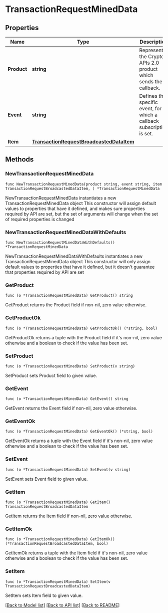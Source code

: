 # TransactionRequestMinedData

## Properties

Name | Type | Description | Notes
------------ | ------------- | ------------- | -------------
**Product** | **string** | Represents the Crypto APIs 2.0 product which sends the callback. | 
**Event** | **string** | Defines the specific event, for which a callback subscription is set. | 
**Item** | [**TransactionRequestBroadcastedDataItem**](TransactionRequestBroadcastedDataItem.md) |  | 

## Methods

### NewTransactionRequestMinedData

`func NewTransactionRequestMinedData(product string, event string, item TransactionRequestBroadcastedDataItem, ) *TransactionRequestMinedData`

NewTransactionRequestMinedData instantiates a new TransactionRequestMinedData object
This constructor will assign default values to properties that have it defined,
and makes sure properties required by API are set, but the set of arguments
will change when the set of required properties is changed

### NewTransactionRequestMinedDataWithDefaults

`func NewTransactionRequestMinedDataWithDefaults() *TransactionRequestMinedData`

NewTransactionRequestMinedDataWithDefaults instantiates a new TransactionRequestMinedData object
This constructor will only assign default values to properties that have it defined,
but it doesn't guarantee that properties required by API are set

### GetProduct

`func (o *TransactionRequestMinedData) GetProduct() string`

GetProduct returns the Product field if non-nil, zero value otherwise.

### GetProductOk

`func (o *TransactionRequestMinedData) GetProductOk() (*string, bool)`

GetProductOk returns a tuple with the Product field if it's non-nil, zero value otherwise
and a boolean to check if the value has been set.

### SetProduct

`func (o *TransactionRequestMinedData) SetProduct(v string)`

SetProduct sets Product field to given value.


### GetEvent

`func (o *TransactionRequestMinedData) GetEvent() string`

GetEvent returns the Event field if non-nil, zero value otherwise.

### GetEventOk

`func (o *TransactionRequestMinedData) GetEventOk() (*string, bool)`

GetEventOk returns a tuple with the Event field if it's non-nil, zero value otherwise
and a boolean to check if the value has been set.

### SetEvent

`func (o *TransactionRequestMinedData) SetEvent(v string)`

SetEvent sets Event field to given value.


### GetItem

`func (o *TransactionRequestMinedData) GetItem() TransactionRequestBroadcastedDataItem`

GetItem returns the Item field if non-nil, zero value otherwise.

### GetItemOk

`func (o *TransactionRequestMinedData) GetItemOk() (*TransactionRequestBroadcastedDataItem, bool)`

GetItemOk returns a tuple with the Item field if it's non-nil, zero value otherwise
and a boolean to check if the value has been set.

### SetItem

`func (o *TransactionRequestMinedData) SetItem(v TransactionRequestBroadcastedDataItem)`

SetItem sets Item field to given value.



[[Back to Model list]](../README.md#documentation-for-models) [[Back to API list]](../README.md#documentation-for-api-endpoints) [[Back to README]](../README.md)


